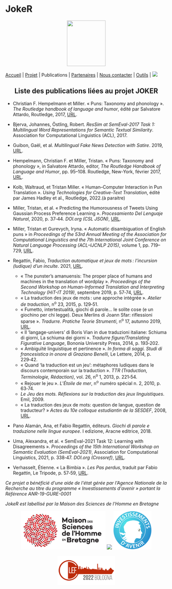 # JokeR
<p align="center">
  <img src="Joker.png" width="120" height="142">
</p>

[Accueil](index) | [Projet](projet) | Publications | [Partenaires](partenaires) | [Nous contacter](contact) | [Outils](outils) | [<img src="drapeau EN.png" width="20">](https://motsmachines.github.io/joker/EN/index)
<br>

<h2 align="center">Liste des publications liées au projet JOKER</h2>
  
  - Christian F. Hempelmann et Miller. «&nbsp;Puns: Taxonomy and phonology&nbsp;». <i>The Routledge handbook of language and humor</i>, édité par Salvatore Attardo, Routledge, 2017, <a href="https://dx.doi.org/10.4324/9781315731162-8">URL</a>.
  
  - Bjerva, Johannes, Östling, Robert. <i>ResSim at SemEval-2017 Task 1: Multilingual Word Representations for Semantic Textual Similarity</i>. Association for Computational Linguistics (ACL), 2017.
  
  - Guibon, Gaël, et al. <i>Multilingual Fake News Detection with Satire</i>. 2019, <a href="https://halshs.archives-ouvertes.fr/halshs-02391141/document">URL</a>.

  - Hempelmann, Christian F. et Miller, Tristan. «&nbsp;Puns: Taxonomy and phonology&nbsp;», in Salvatore Attardo, editor, <i>The Routledge Handbook of Language and Humor</i>, pp. 95–108. Routledge, New-York, février 2017, <a href="https://dx.doi.org/10.4324/9781315731162-8">URL</a>.
 
  - Kolb, Waltraud, et Tristan Miller. «&nbsp;Human–Computer Interaction in Pun Translation&nbsp;». <i>Using Technologies for Creative-Text Translation</i>, édité par James Hadley et al., Routledge, 2022.(à paraitre)
  
  - Miller, Tristan, et al. «&nbsp;Predicting the Humorousness of Tweets Using Gaussian Process Preference Learning&nbsp;». <i>Procesamiento Del Lenguaje Natural</i>, 2020, p. 37‑44. <i>DOI.org (CSL JSON)</i>, <a href="https://doi.org/10.26342/2020-64-4">URL</a>.
  -  Miller, Tristan et Gurevych, Iryna. «&nbsp;Automatic disambiguation of English puns&nbsp;» in <i>Proceedings of the 53rd Annual Meeting of the Association for Computational Linguistics and the 7th International Joint Conference on Natural Language Processing (ACL–IJCNLP 2015)</i>, volume 1, pp. 719–729, <a href="https://dx.doi.org/10.3115/v1/P15-1070">URL</a>.
  
  - Regattin, Fabio, <i>Traduction automatique et jeux de mots : l’incursion (ludique) d’un inculte</i>. 2021, <a href="https://motsmachines.github.io/2021/en/submissions/Mots-Machines-2021_paper_5.pdf">URL</a>.
    - «&nbsp;The punster’s amanuensis: The proper place of humans and machines in the translation of wordplay&nbsp;». <i>Proceedings of the Second Workshop on Human-Informed Translation and Interpreting Technology (HiT-IT 2019)</i>, septembre 2019, p. 57‑74, <a href="https://doi.org/10.26615">URL</a>.
    - «&nbsp;La traduction des jeux de mots : une approche intégrée&nbsp;». <i>Atelier de traduction</i>, n<sup>o</sup> 23, 2015, p. 129‑51.
    - «&nbsp;Fumetto, intertestualità, giochi di parole… le solite cose (e un giochino per chi legge). Deux Merlins di Joann Sfar: riflessioni sparse&nbsp;». <i>Tradurre. Pratiche Teorie Strumenti</i>, n<sup>o</sup> 17, autunno 2019, <a href="https://rivistatradurre.it/2019/11/fumetto-intertestualita-giochi-di-parole-le-solite-cose-e-un-giochino-per-chi-legge/">URL</a>.
    - «&nbsp;Il ‘langage-univers’ di Boris Vian in due traduzioni italiane: Schiuma di giorni, La schiuma dei giorni&nbsp;». <i>Tradurre figure/Translating Figurative Language</i>, Bononia University Press, 2014, p. 193‑202.
    - «&nbsp;Ambiguïté linguistique et pertinence&nbsp;». <i>In forma di saggi. Studi di francesistica in onore di Graziano Benelli</i>, Le Lettere, 2014, p. 229‑42.
    - «&nbsp;Quand ‘la traduction est un jeu’: métaphores ludiques dans le discours contemporain sur la traduction&nbsp;». <i>TTR (Traduction, Terminologie, Rédaction)</i>, vol. 26, n<sup>o</sup> 1, 2013, p. 221‑54.
    - «&nbsp;Rejouer le jeu&nbsp;». <i>L’Étoile de mer</i>, n<sup>o</sup> numéro spécial n. 2, 2010, p. 63‑74.
    - <i>Le Jeu des mots. Réflexions sur la traduction des jeux linguistiques</i>. Emil, 2009.
    - «&nbsp;La traduction des jeux de mots: question de langue, question de traducteur?&nbsp;» <i>Actes du 10e colloque estudiantin de la SESDEF</i>, 2008, <a href="http://www.chass.utoronto.ca/french/SESDEF/miroir/regattin.pdf">URL</a>.
 
  - Pano Alamán, Ana, et Fabio Regattin, éditeurs. <i>Giochi di parole e traduzione nelle lingue europee</i>. I edizione, Aracne editrice, 2018.

  - Uma, Alexandra, et al. «&nbsp;SemEval-2021 Task 12: Learning with Disagreements&nbsp;». <i>Proceedings of the 15th International Workshop on Semantic Evaluation (SemEval-2021)</i>, Association for Computational Linguistics, 2021, p. 338‑47. <i>DOI.org (Crossref)</i>, <a href="https://doi.org/10.18653/v1/2021.semeval-1.41">URL</a>.

  - Verhasselt, Étienne. «&nbsp;La Bimbia&nbsp;». <i>Les Pas perdus</i>, traduit par Fabio Regattin, Le Tripode, p. 57‑59, <a href="https://www.intralinea.org/index.php/translations/item/2412">URL</a>.


<p>
<em>Ce projet a bénéficié d'une aide de l'état gérée par l'Agence Nationale de la Recherche au titre du programme « Investissements d'avenir » portant la Référence ANR-19-GURE-0001</em>
</p>
<p>
<em>JokeR est labellisé par la Maison des Sciences de l'Homme en Bretagne</em>
</p>
<div align="center">
  <a href="https://www.mshb.fr"><img src="./MSHB.jpg" height="120"></a>
  <a href="https://sea-eu.org/?lang=fr"><img src="./SEA-EU.png" height="120"></a>
  <a href="https://www.gouvernement.fr/le-programme-d-investissements-d-avenir"><img src="./Investissement avenir.jpeg" height="120"></a>
</div>
<br />
<div align="center">
  <a href="https://clef2022.clef-initiative.eu/index.php"><img src="./CLEF2022.png" height="90"></a> 
</div>
